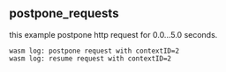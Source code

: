 ## postpone_requests

this example postpone http request for 0.0...5.0 seconds.

```
wasm log: postpone request with contextID=2
wasm log: resume request with contextID=2
```
